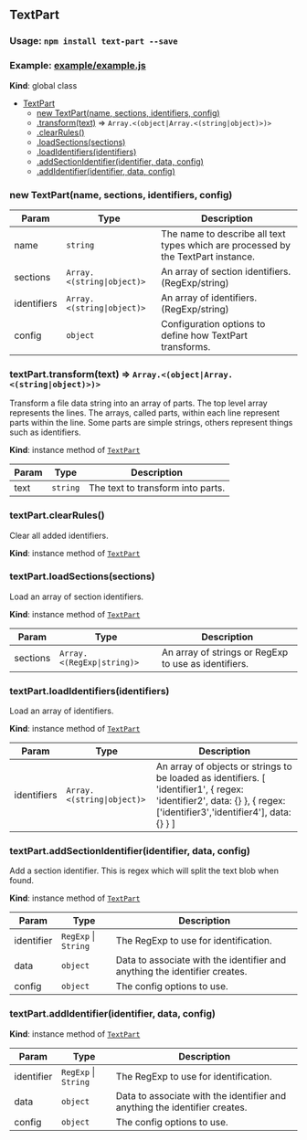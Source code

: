 <a name="TextPart"></a>

## TextPart
### Usage: `npm install text-part --save`
### Example: [example/example.js](example/example.js)

**Kind**: global class  

* [TextPart](#TextPart)
    * [new TextPart(name, sections, identifiers, config)](#new_TextPart_new)
    * [.transform(text)](#TextPart+transform) ⇒ <code>Array.&lt;(object\|Array.&lt;(string\|object)&gt;)&gt;</code>
    * [.clearRules()](#TextPart+clearRules)
    * [.loadSections(sections)](#TextPart+loadSections)
    * [.loadIdentifiers(identifiers)](#TextPart+loadIdentifiers)
    * [.addSectionIdentifier(identifier, data, config)](#TextPart+addSectionIdentifier)
    * [.addIdentifier(identifier, data, config)](#TextPart+addIdentifier)

<a name="new_TextPart_new"></a>

### new TextPart(name, sections, identifiers, config)

| Param | Type | Description |
| --- | --- | --- |
| name | <code>string</code> | The name to describe all text types which are processed by the TextPart instance. |
| sections | <code>Array.&lt;(string\|object)&gt;</code> | An array of section identifiers. (RegExp/string) |
| identifiers | <code>Array.&lt;(string\|object)&gt;</code> | An array of identifiers. (RegExp/string) |
| config | <code>object</code> | Configuration options to define how TextPart transforms. |

<a name="TextPart+transform"></a>

### textPart.transform(text) ⇒ <code>Array.&lt;(object\|Array.&lt;(string\|object)&gt;)&gt;</code>
Transform a file data string into an array of parts.
The top level array represents the lines.
The arrays, called parts, within each line represent parts within the line.
  Some parts are simple strings, others represent things such as identifiers.

**Kind**: instance method of [<code>TextPart</code>](#TextPart)  

| Param | Type | Description |
| --- | --- | --- |
| text | <code>string</code> | The text to transform into parts. |

<a name="TextPart+clearRules"></a>

### textPart.clearRules()
Clear all added identifiers.

**Kind**: instance method of [<code>TextPart</code>](#TextPart)  
<a name="TextPart+loadSections"></a>

### textPart.loadSections(sections)
Load an array of section identifiers.

**Kind**: instance method of [<code>TextPart</code>](#TextPart)  

| Param | Type | Description |
| --- | --- | --- |
| sections | <code>Array.&lt;(RegExp\|string)&gt;</code> | An array of strings or RegExp to use as identifiers. |

<a name="TextPart+loadIdentifiers"></a>

### textPart.loadIdentifiers(identifiers)
Load an array of identifiers.

**Kind**: instance method of [<code>TextPart</code>](#TextPart)  

| Param | Type | Description |
| --- | --- | --- |
| identifiers | <code>Array.&lt;(string\|object)&gt;</code> | An array of objects or strings to be loaded as identifiers. [    'identifier1',    { regex: 'identifier2', data: {} },    { regex: ['identifier3','identifier4'], data: {} } ] |

<a name="TextPart+addSectionIdentifier"></a>

### textPart.addSectionIdentifier(identifier, data, config)
Add a section identifier. This is regex which will split the text blob when found.

**Kind**: instance method of [<code>TextPart</code>](#TextPart)  

| Param | Type | Description |
| --- | --- | --- |
| identifier | <code>RegExp</code> \| <code>String</code> | The RegExp to use for identification. |
| data | <code>object</code> | Data to associate with the identifier and anything the identifier creates. |
| config | <code>object</code> | The config options to use. |

<a name="TextPart+addIdentifier"></a>

### textPart.addIdentifier(identifier, data, config)
**Kind**: instance method of [<code>TextPart</code>](#TextPart)  

| Param | Type | Description |
| --- | --- | --- |
| identifier | <code>RegExp</code> \| <code>String</code> | The RegExp to use for identification. |
| data | <code>object</code> | Data to associate with the identifier and anything the identifier creates. |
| config | <code>object</code> | The config options to use. |


